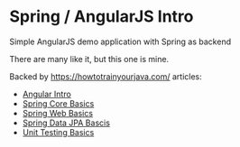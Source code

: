# Spring / AngularJS Intro
Simple AngularJS demo application with Spring as backend

There are many like it, but this one is mine.

Backed by https://howtotrainyourjava.com/ articles: 
* [Angular Intro](https://howtotrainyourjava.com/2016/09/08/angular-intro/)
* [Spring Core Basics](https://howtotrainyourjava.com/2017/02/23/spring-core-basics/)
* [Spring Web Basics](https://howtotrainyourjava.com/2017/03/09/spring-web-basics/)
* [Spring Data JPA Bascis](https://howtotrainyourjava.com/2017/03/16/spring-data-jpa-basics/)
* [Unit Testing Basics](https://howtotrainyourjava.com/2017/03/23/unit-testing-basics/)
